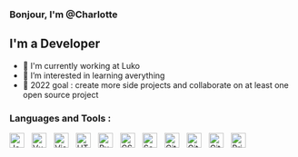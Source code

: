 ### Bonjour, I'm @Charlotte 

## I'm a Developer 

- 👋 I'm currently working at Luko
- 👀 I’m interested in learning averything
- 🌱 2022 goal : create more side projects and collaborate on at least one open source project

### Languages and Tools :

<img align="left" alt="JavaScript" width="26px" src="https://cdn.jsdelivr.net/gh/devicons/devicon/icons/javascript/javascript-original.svg" style="padding-right:10px;" />
<img align="left" alt="VueJs" width="26px" src="https://upload.wikimedia.org/wikipedia/commons/thumb/9/95/Vue.js_Logo_2.svg/512px-Vue.js_Logo_2.svg.png?20170919082558" style="padding-right:10px;" />

<img align="left" alt="Visual Studio Code" width="26px" src="https://cdn.jsdelivr.net/gh/devicons/devicon/icons/vscode/vscode-original.svg" style="padding-right:10px;" />
<img align="left" alt="HTML5" width="26px" src="https://cdn.jsdelivr.net/gh/devicons/devicon/icons/html5/html5-original.svg" style="padding-right:10px;" />
<img align="left" alt="Pug" width="26px" src="https://pugjs.org/images/favicon-32x32.png" style="padding-right:10px;" />
<img align="left" alt="CSS3" width="26px" src="https://cdn.jsdelivr.net/gh/devicons/devicon/icons/css3/css3-original.svg" style="padding-right:10px;" />
<img align="left" alt="Sass" width="26px" src="https://cdn.jsdelivr.net/gh/devicons/devicon/icons/sass/sass-original.svg" style="padding-right:10px;" />
<img align="left" alt="Git" width="26px" src="https://cdn.jsdelivr.net/gh/devicons/devicon/icons/git/git-original.svg" style="padding-right:10px;" />
<img align="left" alt="GitHub" width="26px" src="https://user-images.githubusercontent.com/3369400/139447912-e0f43f33-6d9f-45f8-be46-2df5bbc91289.png" style="padding-right:10px;" />
<img align="left" alt="GitLab" width="26px" src="https://gitlab.com/assets/gitlab_logo-7ae504fe4f68fdebb3c2034e36621930cd36ea87924c11ff65dbcb8ed50dca58.png" style="padding-right:10px;" />
<img align="left" alt="Prismic" width="26px" src="https://prismic.io/_next/static/media/favicon.18925a4b.png" style="padding-right:10px;" />
 
   
<!---
pia-noder/pia-noder is a ✨ special ✨ repository because its `README.md` (this file) appears on your GitHub profile.
You can click the Preview link to take a look at your changes.
--->
